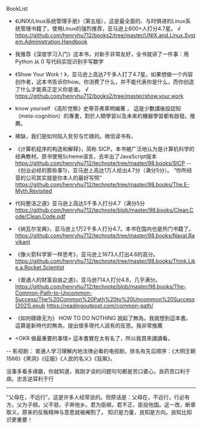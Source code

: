 BookList

- 《UNIX/Linux系统管理手册》（第五版），这是最全面的、与时俱进的Linux系统管理书籍了，使用Linux的强烈推荐，亚马逊上600+人打分4.7星。 √
https://github.com/henryhu712/books2/tree/master/UNIX.and.Linux.System.Administration.Handbook
- 我推荐《深度学习入门》这本书，对新手非常友好，全书就讲了一件事：用 Python 从 0 写代码实现识别手写数字
- 《Show Your Work！》，亚马逊上高达7千多人打了4.7星。如果想做一个内容创作者，这本书告诉你how。你消费了什么，并不能代表你是什么，而你创造了什么才能真正定义你是谁。 √
https://github.com/henryhu712/books2/tree/master/show.your.work
- know yourself 《高阶觉察》史蒂芬弗莱明编著 ， 這是少數講後設認知（meta-cognition）的專書，對於人類學習以及未來的機器學習都有啟發。推薦。
- 稀缺，我们是如何陷入贫穷与忙碌的。微信读书有、
- 《计算机程序的构造和解释》，简称 SICP。本书被广泛地认为是计算机科学的经典教材。原书使用Scheme语言，去年出了JavaScript版本 
https://github.com/henryhu712/technote/tree/master/98.books/SICP
-- 《创业必经的那些事1》，亚马逊上高达1万人给出4.7分（满分5分）。
“你所经营的公司其实就是你本人的最好写照”
https://github.com/henryhu712/technote/tree/master/98.books/The.E-Myth.Revisited
- 代码整洁之道》亚马逊上高达5千多人打分4.7（满分5分
https://github.com/henryhu712/technote/blob/master/98.books/Clean.Code/Clean.Code.pdf
- 《纳瓦尔宝典》，亚马逊上1万2千多人打分4.7。本书在国内也是热门书籍了。
https://github.com/henryhu712/technote/tree/master/98.books/Naval.Ravikant

- 《像火箭科学家一样思考》，亚马逊上1673人打出4.6的高分。
https://github.com/henryhu712/technote/tree/master/98.books/Think.Like.a.Rocket.Scientist
- 《普通人的财富自由之道》，亚马逊714人打分4.8，几乎满分。
https://github.com/henryhu712/technote/blob/master/98.books/The-Common-Path-to-Uncommon-Success/The%20Common%20Path%20to%20Uncommon%20Success(2021).epub
https://readingoutpost.com/common-path/
- 《如何碌碌无为》 HOW TO DO NOTHING
說起了無為，我就想到這本書。這算是新時代的無為，提出很多現代人該有的反思。我非常推薦

- <OKR 做最重要的事情> 這本書實在太有名了，所以我買來讀讀看。



-- 影视剧：
普通人学习理解内地法律必看的电视剧，排名有先后顺序：《大明王朝1566》《黑洞》《征服》《人民的名义》《狂飙》。

没事多看多琢磨，你就知道，我刚才谈的问题句句都是苦口婆心。良药苦口利于病，忠言逆耳利于行

---- 
“父母在，不远行”。这是许多人经常说的。但原话是：父母在，不远行，行必有方。父为子纲，父不慈，子奔他乡。君为臣纲，君不正，臣投他国。这一改，断章取义，原来的反叛精神与意思就被阉割了。
知识是力量，良知是方向。良知比知识更重要！
